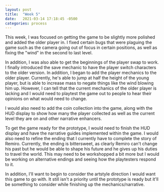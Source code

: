 ```yaml
---
layout: post
title:  "Week 5"
date:   2021-03-14 17:18:45 -0500
categories: process
---
```



This week, I was focused on getting the game to be slightly more polished and added the older player in. I fixed certain bugs that were plaguing the game such as the camera going out of focus in certain positions, as well as fixing the "wind" in the second to last level. 

In addition, I was also able to get the beginnings of the player swap to work. I finally introduced the save mechanic to have the player switch characters to the older version. In addition, I began to add the player mechanics to the older player. Currently, he's able to jump at half the height of the young player, but is able to increase mass to negate things like the wind blowing him up. However, I can tell that the current  mechanics of the older player is lacking and I would need to playtest the game out to people to hear their opinions on what would need to change. 

I would also need to add the coin collection into the game, along with the HUD display to show how many the player collected as well as the current level they are on and other narrative enhancers. 

To get the game ready for the prototype, I would need to finish the HUD display and have the narrative guides implemented within the game. I would also need to refine the ending that I currently have to complete the story of Remiro. Currently, the ending is bittersweet, as clearly Remiro can't change his past but he would be able to shape his future and he gives up his duties to travel the world. This may need to be workshopped a bit more but I  would be working on alternative endings and seeing how the playtesters respond to it.

In addition, I'll want to begin to consider the artstyle direction I would want this game to go with. It still isn't a priority until the prototype is ready but it'll be something to consider while finishing up the mechanics/narrative. 